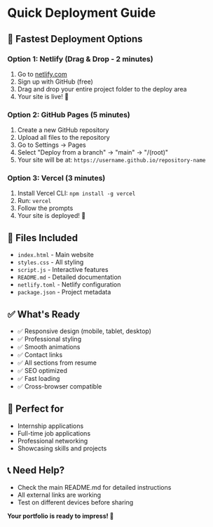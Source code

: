 # Quick Deployment Guide

## 🚀 Fastest Deployment Options

### Option 1: Netlify (Drag & Drop - 2 minutes)
1. Go to [netlify.com](https://netlify.com)
2. Sign up with GitHub (free)
3. Drag and drop your entire project folder to the deploy area
4. Your site is live! 🎉

### Option 2: GitHub Pages (5 minutes)
1. Create a new GitHub repository
2. Upload all files to the repository
3. Go to Settings → Pages
4. Select "Deploy from a branch" → "main" → "/(root)"
5. Your site will be at: `https://username.github.io/repository-name`

### Option 3: Vercel (3 minutes)
1. Install Vercel CLI: `npm install -g vercel`
2. Run: `vercel`
3. Follow the prompts
4. Your site is deployed! 🚀

## 📁 Files Included
- `index.html` - Main website
- `styles.css` - All styling
- `script.js` - Interactive features
- `README.md` - Detailed documentation
- `netlify.toml` - Netlify configuration
- `package.json` - Project metadata

## ✅ What's Ready
- ✅ Responsive design (mobile, tablet, desktop)
- ✅ Professional styling
- ✅ Smooth animations
- ✅ Contact links
- ✅ All sections from resume
- ✅ SEO optimized
- ✅ Fast loading
- ✅ Cross-browser compatible

## 🎯 Perfect for
- Internship applications
- Full-time job applications
- Professional networking
- Showcasing skills and projects

## 📞 Need Help?
- Check the main README.md for detailed instructions
- All external links are working
- Test on different devices before sharing

**Your portfolio is ready to impress! 🎉** 